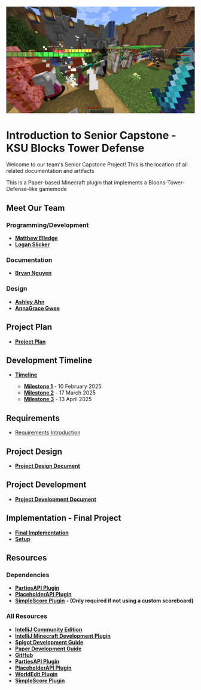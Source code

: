 <p align="center"><img src="logo.png"></p>

# Introduction to Senior Capstone - KSU Blocks Tower Defense 

Welcome to our team's Senior Capstone Project! This is the location of all related documentation and artifacts

This is a Paper-based Minecraft plugin that implements a Bloons-Tower-Defense-like gamemode 

## Meet Our Team
### Programming/Development
* __[Matthew Elledge](https://github.com/mthyuu)__
* __[Logan Slicker](https://github.com/SlickerLogan)__ 
### Documentation
* __[Bryan Nguyen]()__
### Design
* __[Ashley Ahn]()__
* __[AnnaGrace Gwee]()__

## Project Plan
* __[Project Plan](https://kennesawedu-my.sharepoint.com/:w:/g/personal/bnguye61_students_kennesaw_edu/EdD1jPkrcI5EuALFmhuU-FUBRrm9n1PeI7iYbwIOJR6mOQ?e=VReZp3)__

## Development Timeline
* __[Timeline](https://kennesawedu-my.sharepoint.com/:x:/g/personal/bnguye61_students_kennesaw_edu/ERojmLOqwMdJk5EmDxPFZrsBXvqYyGzkUVO7eZbrecg--w?e=7eKOne)__

  * __[Milestone 1]()__ - 10 February 2025
  * __[Milestone 2]()__ - 17 March 2025
  * __[Milestone 3]()__ - 13 April 2025

## Requirements 
* [Requirements Introduction](https://kennesawedu-my.sharepoint.com/:w:/g/personal/bnguye61_students_kennesaw_edu/ESRKsDVl-k9Ln7mFK63PyE8Bqanx54lYlbpumb_134vkFg?e=grHinA)

## Project Design
* __[Project Design Document]()__

## Project Development
* __[Project Development Document]()__

## Implementation - Final Project
* __[Final Implementation]()__
* __[Setup]()__

## Resources
### Dependencies
* __[PartiesAPI Plugin](https://alessiodp.com/parties)__
* __[PlaceholderAPI Plugin](https://www.spigotmc.org/resources/placeholderapi.6245)__
* __[SimpleScore Plugin](https://www.spigotmc.org/resources/simplescore-animated-scoreboard.23243)__ __- (Only required if not using a custom scoreboard)__
### All Resources
* __[IntelliJ Community Edition](https://www.jetbrains.com/idea/download/?section=windows)__
* __[IntelliJ Minecraft Development Plugin](https://plugins.jetbrains.com/plugin/8327-minecraft-development)__
* __[Spigot Development Guide](https://www.spigotmc.org/wiki/spigot-plugin-development)__
* __[Paper Development Guide](https://docs.papermc.io/paper/dev)__
* __[GitHub](https://github.com)__
* __[PartiesAPI Plugin](https://alessiodp.com/parties)__
* __[PlaceholderAPI Plugin](https://www.spigotmc.org/resources/placeholderapi.6245)__
* __[WorldEdit Plugin](https://modrinth.com/plugin/worldedit)__
* __[SimpleScore Plugin](https://www.spigotmc.org/resources/simplescore-animated-scoreboard.23243)__
